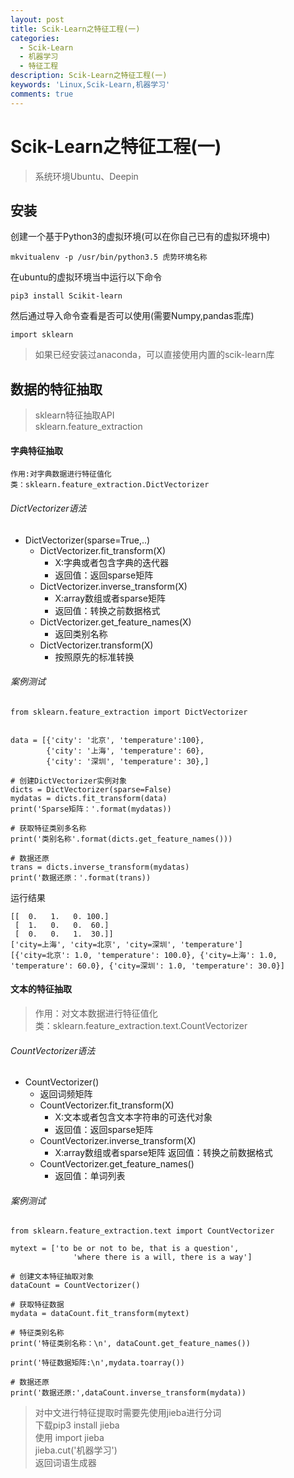 ```yaml
---
layout: post
title: Scik-Learn之特征工程(一)
categories:
  - Scik-Learn
  - 机器学习
  - 特征工程
description: Scik-Learn之特征工程(一)
keywords: 'Linux,Scik-Learn,机器学习'
comments: true
---
```


# Scik-Learn之特征工程\(一\)

> 系统环境Ubuntu、Deepin

## 安装

创建一个基于Python3的虚拟环境\(可以在你自己已有的虚拟环境中\)

```
mkvitualenv -p /usr/bin/python3.5 虎势环境名称
```

在ubuntu的虚拟环境当中运行以下命令

```
pip3 install Scikit-learn
```

然后通过导入命令查看是否可以使用\(需要Numpy,pandas乖库\)

```
import sklearn
```

> 如果已经安装过anaconda，可以直接使用内置的scik-learn库

## 数据的特征抽取

> sklearn特征抽取API   
> sklearn.feature\_extraction

#### 字典特征抽取

```
作用:对字典数据进行特征值化
类：sklearn.feature_extraction.DictVectorizer
```

###### DictVectorizer语法

* DictVectorizer\(sparse=True,..\)
  * DictVectorizer.fit\_transform\(X\)
    * X:字典或者包含字典的迭代器
    * 返回值：返回sparse矩阵
  * DictVectorizer.inverse\_transform\(X\)
    * X:array数组或者sparse矩阵
    * 返回值：转换之前数据格式
  * DictVectorizer.get\_feature\_names\(X\)
    * 返回类别名称
  * DictVectorizer.transform\(X\)
    * 按照原先的标准转换

###### 案例测试

```
from sklearn.feature_extraction import DictVectorizer


data = [{'city': '北京', 'temperature':100},
        {'city': '上海', 'temperature': 60},
        {'city': '深圳', 'temperature': 30},]

# 创建DictVectorizer实例对象
dicts = DictVectorizer(sparse=False)
mydatas = dicts.fit_transform(data)
print('Sparse矩阵：'.format(mydatas))

# 获取特征类别多名称
print('类别名称'.format(dicts.get_feature_names()))

# 数据还原
trans = dicts.inverse_transform(mydatas)
print('数据还原：'.format(trans))
```

运行结果

```
[[  0.   1.   0. 100.]
 [  1.   0.   0.  60.]
 [  0.   0.   1.  30.]]
['city=上海', 'city=北京', 'city=深圳', 'temperature']
[{'city=北京': 1.0, 'temperature': 100.0}, {'city=上海': 1.0, 'temperature': 60.0}, {'city=深圳': 1.0, 'temperature': 30.0}]
```

#### 文本的特征抽取

> 作用：对文本数据进行特征值化  
> 类：sklearn.feature\_extraction.text.CountVectorizer

###### CountVectorizer语法

* CountVectorizer\(\)
  * 返回词频矩阵
  * CountVectorizer.fit\_transform\(X\)
    * X:文本或者包含文本字符串的可迭代对象
    * 返回值：返回sparse矩阵
  * CountVectorizer.inverse\_transform\(X\)
    * X:array数组或者sparse矩阵
      返回值：转换之前数据格式
  * CountVectorizer.get\_feature\_names\(\)
    * 返回值：单词列表

###### 案例测试

```
from sklearn.feature_extraction.text import CountVectorizer

mytext = ['to be or not to be, that is a question',
              'where there is a will, there is a way']

# 创建文本特征抽取对象
dataCount = CountVectorizer()

# 获取特征数据
mydata = dataCount.fit_transform(mytext)

# 特征类别名称
print('特征类别名称：\n', dataCount.get_feature_names())

print('特征数据矩阵:\n',mydata.toarray())

# 数据还原
print('数据还原:',dataCount.inverse_transform(mydata))
```
> 对中文进行特征提取时需要先使用jieba进行分词  
> 下载pip3 install jieba  
> 使用 import jieba  
> jieba.cut\('机器学习'\)  
> 返回词语生成器
```


